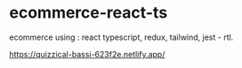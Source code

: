 # ecommerce-react-ts

ecommerce using : react typescript, redux, tailwind, jest - rtl.

https://quizzical-bassi-623f2e.netlify.app/
